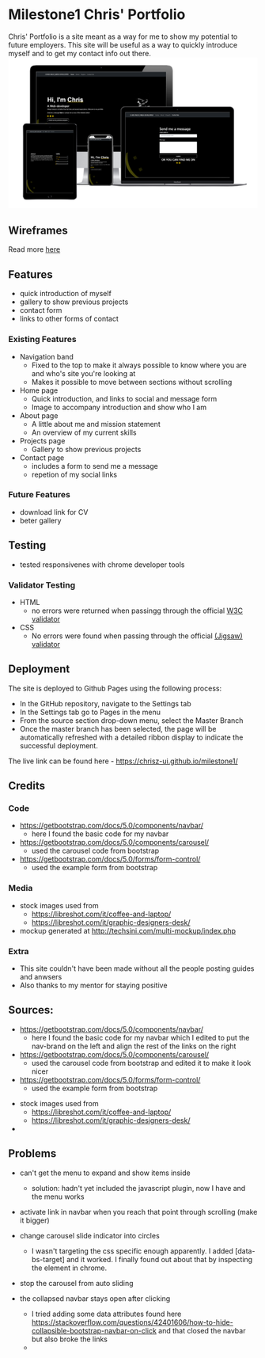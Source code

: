 # Milestone1 Chris' Portfolio
Chris' Portfolio is a site meant as a way for me to show my potential to
future employers. This site will be useful as a way to quickly introduce myself
and to get my contact info out there.
![mockup](/assets/img/milestone1.png)

## Wireframes
Read more [here](./assets/milestone1wireframes.pdf)

## Features
- quick introduction of myself
- gallery to show previous projects
- contact form
- links to other forms of contact

### Existing Features
- Navigation band
  - Fixed to the top to make it always possible to know where you are and who's site you're looking at
  - Makes it possible to move between sections without scrolling
- Home page
  - Quick introduction, and links to social and message form
  - Image to accompany introduction and show who I am
- About page
  - A little about me and mission statement
  - An overview of my current skills
- Projects page
  - Gallery to show previous projects
- Contact page
  - includes a form to send me a message
  - repetion of my social links

### Future Features
- download link for CV
- beter gallery

## Testing
- tested responsivenes with chrome developer tools
### Validator Testing
- HTML 
  - no errors were returned when passingg through the official [W3C validator](https://validator.w3.org/nu/?doc=https%3A%2F%2Fchrisz-ui.github.io%2Fmilestone1%2F)
- CSS
  - No errors were found when passing through the official [(Jigsaw) validator](https://jigsaw.w3.org/css-validator/validator?uri=https%3A%2F%2Fchrisz-ui.github.io%2Fmilestone1%2F&profile=css3svg&usermedium=all&warning=1&vextwarning=&lang=en)


## Deployment
The site is deployed to Github Pages using the following process: 
- In the GitHub repository, navigate to the Settings tab
- In the Settings tab go to Pages in the menu
- From the source section drop-down menu, select the Master Branch
- Once the master branch has been selected, the page will be automatically refreshed with a detailed ribbon display to indicate the successful deployment. 

The live link can be found here - https://chrisz-ui.github.io/milestone1/

## Credits
### Code
- https://getbootstrap.com/docs/5.0/components/navbar/
  - here I found the basic code for my navbar 
- https://getbootstrap.com/docs/5.0/components/carousel/
  - used the carousel code from bootstrap
- https://getbootstrap.com/docs/5.0/forms/form-control/
  - used the example form from bootstrap
### Media
- stock images used from 
  - https://libreshot.com/it/coffee-and-laptop/
  - https://libreshot.com/it/graphic-designers-desk/
- mockup generated at http://techsini.com/multi-mockup/index.php
### Extra
- This site couldn't have been made without all the people posting guides and anwsers 
- Also thanks to my mentor for staying positive






















## Sources:
* https://getbootstrap.com/docs/5.0/components/navbar/
  - here I found the basic code for my navbar 
    which I edited to put the nav-brand on the left and align the rest of the links on the right
* https://getbootstrap.com/docs/5.0/components/carousel/
  - used the carousel code from bootstrap and edited it to make it look nicer
* https://getbootstrap.com/docs/5.0/forms/form-control/
  - used the example form from bootstrap
- stock images used from 
  - https://libreshot.com/it/coffee-and-laptop/
  - https://libreshot.com/it/graphic-designers-desk/
- 


## Problems  
* can't get the menu to expand and show items inside
  - solution: hadn't yet included the javascript plugin, now I have and the menu works

* activate link in navbar when you reach that point through scrolling (make it bigger)

* change carousel slide indicator into circles
  - I wasn't targeting the css specific enough apparently. I added [data-bs-target] and it worked.
I finally found out about that by inspecting the element in chrome.

* stop the carousel from auto sliding

* the collapsed navbar stays open after clicking
  - I tried adding some data attributes found here https://stackoverflow.com/questions/42401606/how-to-hide-collapsible-bootstrap-navbar-on-click
  and that closed the navbar but also broke the links
  - 
